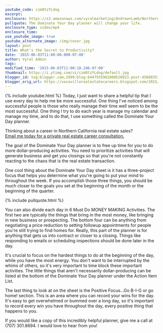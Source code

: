 ```yaml
---
youtube_code: czm8tzYLdog
excerpt:
enclosure: https://s3.amazonaws.com/vyralmarketing/Andrew+Lamb/Northern+California+Real+Estate+Agent-+The+key+to+productivity.mp4
pullquote: The Dominate Your Day planner will change your life.
enclosure_type: video/mp4
enclosure_time:
use_youtube_image: true
youtube_alternate_image: /img/cover.jpg
layout: post
title: What's the Secret to Productivity?
date: '2015-06-03T11:00:00.000-07:00'
author: Vyral Admin
tags:
modified_time: '2015-06-03T11:00:18.246-07:00'
thumbnail: https://i.ytimg.com/vi/czm8tzYLdog/default.jpg
blogger_id: tag:blogger.com,1999:blog-6447935981080520923.post-4568835362224799953
blogger_orig_url: https://vacavillerealestatecareers.blogspot.com/2015/06/whats-secret-to-productivity.html
---
```

{% include youtube.html %}
Today, I just want to share a helpful tip that I use every day to help me be more successful. One thing I've noticed among successful people is those who really manage their time well seem to be the most successful. One thing I try to do each year is manage my calendar and manage my time, and to do that, I use something called the Dominate Your Day planner.

<div class="post-cta">
Thinking about a career in Northern California real estate sales?<br>
<a href="mailto:andrew@lambrealestate.com">Email me today for a private real estate career consultation.</a>
</div>

The goal of the Dominate Your Day planner is to free up time for you to do more dollar-producing activities. You need to prioritize activities that will generate business and get you closings so that you're not constantly reacting to the chaos that is the real estate transaction.

One cool thing about the Dominate Your Day sheet is it has a three-project focus that helps you determine what you're going to put your mind to throughout the week. If you accomplish those three things, you should be much closer to the goals you set at the beginning of the month or the beginning of the quarter.

{% include pullquote.html %}

You can also divide each day in 6 Must Do MONEY MAKING Activities. The first two are typically the things that bring in the most money, like bringing in new business or prospecting. The bottom four can be anything from negotiating a price reduction to setting followup appointments for people you're still trying to find homes for. Really, this part of the planner is for anything that gets us into contract or closer to a closing. Things like responding to emails or scheduling inspections should be done later in the day.

It's crucial to focus on the hardest things to do at the beginning of the day, while you have the most energy. You don't want to be interrupted by the whims of others, so it's very important to time block these important activities. The little things that aren't necessarily dollar-producing can be listed at the bottom of the Dominate Your Day planner under the Action Item List.  

The last thing to look at on the sheet is the Positive Focus...Go B-I-G or go home! section. This is an area where you can record your wins for the day. It's easy to get overwhelmed or bummed over a long day, so it's important to record every win you have throughout the day, every positive thing that happens to you.

If you would like a copy of this incredibly helpful planner, give me a call at (707) 301.8694. I would love to hear from you!
